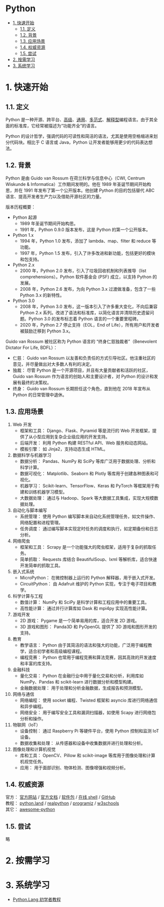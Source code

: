 # Python<!-- omit in toc -->

- [1. 快速开始](#1-快速开始)
  - [1.1. 定义](#11-定义)
  - [1.2. 背景](#12-背景)
  - [1.3. 应用场景](#13-应用场景)
  - [1.4. 权威资源](#14-权威资源)
  - [1.5. 尝试](#15-尝试)
- [2. 按需学习](#2-按需学习)
- [3. 系统学习](#3-系统学习)

# 1. 快速开始

## 1.1. 定义

Python 是一种开源、跨平台、[高级](https://github.com/itabbot/glossary/blob/main/glossary/高级语言与低级语言.md)、[通用](https://github.com/itabbot/glossary/blob/main/glossary/通用编程语言与领域特定语言.md)、[多范式](https://github.com/itabbot/glossary/blob/main/glossary/编程范式.md)、[解释型](https://github.com/itabbot/glossary/blob/main/glossary/解释型、编译型与即时编译型语言.md)编程语言。由于其全面的标准库，它经常被描述为“功能齐全”的语言。

Python 的设计哲学，强调代码的可读性和简洁的语法，尤其是使用空格缩进来划分代码块。相比于 C 语言或 Java，Python 让开发者能够用更少的代码表达想法。

## 1.2. 背景

Python 是由 Guido van Rossum 在荷兰科学与信息中心（CWI, Centrum Wiskunde & Informatica）工作期间发明的。他在 1989 年圣诞节期间开始构思，并在 1991 年发布了第一个公开版本。他创建 Python 的目的包括替代 ABC 语言、提高开发者生产力以及借助开源社区的力量。

版本历程概要：

-   Python 起源
    -   1989 年圣诞节期间开始构思。
    -   1991 年，Python 0.9.0 版本发布，这是 Python 的第一个公开版本。
-   Python 1.x
    -   1994 年，Python 1.0 发布，添加了 lambda、map、filter 和 reduce 等功能。
    -   1997 年，Python 1.5 发布，引入了许多改进和新功能，包括更好的模块和包支持。
-   Python 2.x
    -   2000 年，Python 2.0 发布，引入了垃圾回收机制和列表推导（list comprehensions）。Python 软件基金会 (PSF) 成立，以支持 Python 的发展。
    -   2008 年，Python 2.6 发布，为向 Python 3.x 过渡做准备，包含了一些 Python 3.x 的新特性。
-   Python 3.0
    -   2008 年，Python 3.0 发布，这一版本引入了许多重大变化，不向后兼容 Python 2.x 系列。改进了语法和标准库，以简化语言并清除历史遗留问题。Python 3.0 的发布标志着 Python 语言的一个重要里程碑。
    -   2020 年，Python 2.7 停止支持（EOL，End of Life），所有用户和开发者被鼓励迁移到 Python 3.x。

Guido van Rossum 被社区称为 Python 语言的 “终身仁慈独裁者”（Benevolent Dictator For Life, BDFL）：

-   仁慈： Guido van Rossum 以友善和负责任的方式引导社区。他注重社区的意见，并尽量做出对大多数人有利的决定。
-   独裁： 尽管 Python 是一个开源项目，并且有大量贡献者和活跃的社区，Guido van Rossum 作为语言的创始人和主要设计者，对 Python 的设计和发展有最终的决策权。
-   终身： Guido van Rossum 长期担任这个角色，直到他在 2018 年宣布从 Python 的日常管理中退休。

## 1.3. 应用场景

1.  Web 开发
    -   框架和工具： Django、Flask、Pyramid 等是流行的 Web 开发框架，提供了从小型应用到复杂企业级应用的开发支持。
    -   后端开发： 利用 Python 构建 RESTful API、Web 服务和动态网站。
    -   模板引擎： 如 Jinja2，支持动态生成 HTML。
2.  数据科学与机器学习
    -   数据分析： Pandas、NumPy 和 SciPy 等库广泛用于数据处理、分析和科学计算。
    -   数据可视化： Matplotlib、Seaborn 和 Plotly 等库用于创建各种图表和可视化。
    -   机器学习： Scikit-learn、TensorFlow、Keras 和 PyTorch 等框架用于构建和训练机器学习模型。
    -   大数据处理： 通过与 Hadoop、Spark 等大数据工具集成，实现大规模数据处理。
3.  自动化与脚本编写
    -   系统管理： 使用 Python 编写脚本来自动化系统管理任务，如文件操作、网络配置和进程管理。
    -   任务调度： 通过编写脚本实现定时任务的调度和执行，如定期备份和日志分析。
4.  网络爬虫
    -   框架和工具： Scrapy 是一个功能强大的爬虫框架，适用于复杂的抓取任务。
    -   简单抓取： Requests 库结合 BeautifulSoup、lxml 等解析库，适合快速开发简单的抓取工具。
5.  嵌入式系统
    -   MicroPython： 在微控制器上运行的 Python 解释器，用于嵌入式开发。
    -   CircuitPython： 由 Adafruit 维护的 Python 实现，专注于电子项目和教学。
6.  科学计算与工程
    -   数值计算： NumPy 和 SciPy 是科学计算和工程应用中的重要工具。
    -   高性能计算： 通过并行计算库如 Dask 和 mpi4py 实现高性能计算。
7.  游戏开发
    -   2D 游戏： Pygame 是一个简单易用的库，适合开发 2D 游戏。
    -   3D 游戏和图形： Panda3D 和 PyOpenGL 提供了 3D 游戏和图形开发的支持。
8.  教育
    -   教学语言： Python 由于其简洁的语法和强大的功能，广泛用于编程教学，适合初学者和高级编程课程。
    -   编程竞赛： Python 也常用于编程竞赛和算法竞赛，因其高效的开发速度和丰富的库支持。
9.  金融科技
    -   量化交易： Python 在金融行业中用于量化交易和分析，利用库如 NumPy、Pandas 和 scikit-learn 进行数据分析和模型构建。
    -   金融数据处理： 用于处理和分析金融数据，生成报告和预测模型。
10. 网络与通信
    -   网络编程： 使用 socket 编程、Twisted 框架和 asyncio 库进行网络通信和异步编程。
    -   网络安全： 用于编写安全工具和漏洞扫描器，如使用 Scapy 进行网络包分析和操作。
11. 物联网（IoT）
    -   设备控制： 通过 Raspberry Pi 等硬件平台，使用 Python 控制和监测 IoT 设备。
    -   数据收集和处理： 从传感器和设备中收集数据并进行处理和分析。
12. 图像处理和计算机视觉
    -   库和工具： OpenCV、Pillow 和 scikit-image 等库用于图像处理和计算机视觉任务。
    -   应用： 用于面部识别、物体检测、图像增强和视频分析。

## 1.4. 权威资源

官方： [官方网站](https://www.python.org) / [官方文档](https://www.python.org/doc) / [软件包](https://pypi.org) / [在线 shell](https://www.python.org/shell/) / [GitHub](https://github.com/python)  
教程： [python.land](https://python.land/) / [realpython](https://realpython.com/) / [programiz](https://www.programiz.com/python-programming) / [w3schools](https://www.w3schools.com/python/)  
其它： [awesome-python](https://github.com/vinta/awesome-python)

## 1.5. 尝试

略

# 2. 按需学习

# 3. 系统学习

-   [Python.Lang 初学者教程](https://github.com/itabbot/learn-python/tree/main/systematic/python-lang-beginner)
